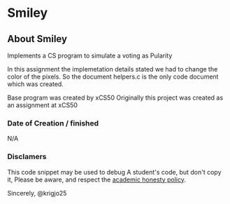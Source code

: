 # Smiley

## About Smiley

Implements a CS program to simulate a voting as Pularity

In this assignment the implemetation details stated we had to change the color of the pixels.
So the document helpers.c is the only code document which was created.

Base program was created by xCS50
Originally this project was created as an assignment at xCS50

### Date of Creation / finished
N/A

###  Disclamers

This code snippet may be used to debug
A student's code, but don't copy it,
Please be aware, and respect the [academic honesty policy](https://cs50.harvard.edu/x/2023/honesty/).

Sincerely,
@krigjo25

